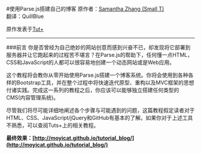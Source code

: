 #使用Parse.js搭建自己的博客
原作者：[Samantha Zhang (Small T)](http://samanthaz.me/)
<br/>
翻译：QuillBlue

原作发表于[Tut+](http://code.tutsplus.com)


----------

###前言
你是否曾经为自己绝妙的网站创意而感到兴奋不已，却发现将它部署到服务器并让它跑起来的过程苦不堪言？在Parse.js的帮助下，任何懂一点HTML，CSS和JavaScript的人都可以很容易地创建一个动态网站或是Web应用。

这个教程将会教你从零开始使用Parse.js搭建一个博客系统。你将会使用到各种各样的Bootstrap工具，并在整个过程中将快速迭代原型、重构以及MVC框架的思想付诸实践。完成这一系列的教程之后，你应该可以能够独立搭建任何类型的CMS(内容管理系统)。

尽管我们将尽可能详细地阐述各个步骤与可能遇到的问题，这篇教程假定读者对于HTML、CSS、JavaScript/jQuery和GitHub有基本的了解。如果你对于上述工具不熟悉，可以查阅Tuts+上的相关教程。

**最终效果：[http://moyicat.github.io/tutorial_blog/](http://moyicat.github.io/tutorial_blog/)**